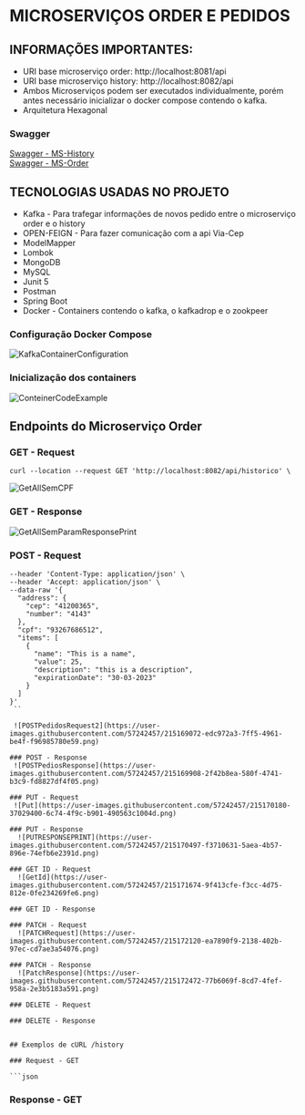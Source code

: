 # MICROSERVIÇOS ORDER E PEDIDOS  
  ## INFORMAÇÕES IMPORTANTES:
   - URI base microserviço order: http://localhost:8081/api 
   - URI base microserviço history: http://localhost:8082/api 
   - Ambos Microserviços podem ser executados individualmente, porém antes necessário inicializar o docker compose contendo o kafka.
   - Arquitetura Hexagonal


### Swagger

[Swagger - MS-History]()  
[Swagger - MS-Order]()  

## TECNOLOGIAS USADAS NO PROJETO

- Kafka - Para trafegar informações de novos pedido entre o microserviço order e o history
- OPEN-FEIGN - Para fazer comunicação com a api Via-Cep
- ModelMapper
- Lombok
- MongoDB
- MySQL
- Junit 5 
- Postman
- Spring Boot
- Docker - Containers contendo o kafka, o kafkadrop e o zookpeer


 ### Configuração Docker Compose
  ![KafkaContainerConfiguration](https://user-images.githubusercontent.com/57242457/215167206-2ef78767-37fe-40a1-b0df-69cfee53eef7.png)
 ### Inicialização dos containers
  ![ConteinerCodeExample](https://user-images.githubusercontent.com/57242457/215167967-29797542-f27d-418d-bfcd-3c622dc6c668.png)
  
 ## Endpoints do Microserviço Order
 

### GET - Request 

``` curl --location --request GET 'http://localhost:8082/api/historico' \ ```

![GetAllSemCPF](https://user-images.githubusercontent.com/57242457/215168574-501701b3-f25e-4012-9b02-a1bc89b1fbee.png)


### GET - Response  
 ![GetAllSemParamResponsePrint](https://user-images.githubusercontent.com/57242457/215168877-5a0a78f9-a41a-414b-a9fb-c21e49a4735f.png)

### POST - Request 
``` curl --location --request POST 'http://localhost:8081/api/pedidos' \
--header 'Content-Type: application/json' \
--header 'Accept: application/json' \
--data-raw '{
  "address": {
    "cep": "41200365",
    "number": "4143"
  },
  "cpf": "93267686512",
  "items": [
    {
      "name": "This is a name",
      "value": 25,
      "description": "this is a description",
      "expirationDate": "30-03-2023"
    }
  ]
}'   
 ``
  
 ![POSTPedidosRequest2](https://user-images.githubusercontent.com/57242457/215169072-edc972a3-7ff5-4961-be4f-f96985780e59.png)

### POST - Response
 ![POSTPediosResponse](https://user-images.githubusercontent.com/57242457/215169908-2f42b8ea-580f-4741-b3c9-fd8827df4f05.png)

### PUT - Request
 ![Put](https://user-images.githubusercontent.com/57242457/215170180-37029400-6c74-4f9c-b901-490563c1004d.png)

### PUT - Response
  ![PUTRESPONSEPRINT](https://user-images.githubusercontent.com/57242457/215170497-f3710631-5aea-4b57-896e-74efb6e2391d.png)
  
### GET ID - Request
  ![GetId](https://user-images.githubusercontent.com/57242457/215171674-9f413cfe-f3cc-4d75-812e-0fe234269fe6.png)

### GET ID - Response
  
### PATCH - Request 
  ![PATCHRequest](https://user-images.githubusercontent.com/57242457/215172120-ea7890f9-2138-402b-97ec-cd7ae3a54076.png)
  
### PATCH - Response
  ![PatchResponse](https://user-images.githubusercontent.com/57242457/215172472-77b6069f-8cd7-4fef-958a-2e3b5183a591.png)

### DELETE - Request
  
### DELETE - Response
  

## Exemplos de cURL /history 

### Request - GET 

```json
```

### Response - GET  

```json
```

